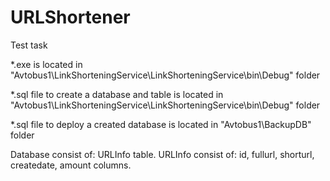 # URLShortener

Test task

*.exe is located in "Avtobus1\LinkShorteningService\LinkShorteningService\bin\Debug" folder

*.sql file to create a database and table is located in "Avtobus1\LinkShorteningService\LinkShorteningService\bin\Debug" folder

*.sql file to deploy a created database is located in "Avtobus1\BackupDB" folder

Database consist of: URLInfo table.
URLInfo consist of: id, fullurl, shorturl, createdate, amount columns.
